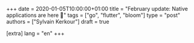 +++
date = 2020-01-05T10:00:00+01:00
title = "February update: Native applications are here 🥳"
tags = ["go", "flutter", "bloom"]
type = "post"
authors = ["Sylvain Kerkour"]
draft = true

[extra]
lang = "en"
+++
